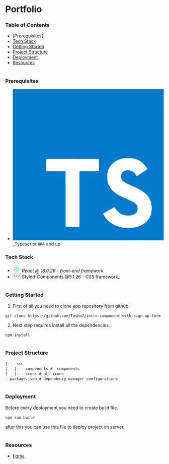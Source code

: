 # Portfolio

### Table of Contents

- [Prerequisites]
- [Tech Stack](#Tech-Stack)
- [Getting Started](#Getting-Started)
- [Project Structure](#Project-Structure)
- [Deployment](#Deployment)
- [Resources](#Resources)

#

### Prerequisites

- <img src="public/images/logos/typescript.png" with="25" style="top: 8px"/> \_Typescript @4 and up

### Tech Stack

- <img src="public/images/logos/react.png" width="25" style="top: 8px" /> _React @ 18.0.26 - front-end framework_
- <img src="public/images/logos/styledcomponents.png" width="25" style="top: 8px" /> Styled-Components @5.1.26 - CSS framework\_

#

### Getting Started

1. First of all you need to clone app repository from github:

```
git clone https://github.com/Tusho7/intro-component-with-sign-up-form
```

2. Next step requires install all the dependencies.

```
npm install
```

#

### Project Structure

```
|--- src
|   |--- components #  components
|   |--- icons # all icons
- package.json # dependency manager configurations
```

#

### Deployment

Before every deployment you need to create build file.

```
npm run build
```

after this you can use this file to deploy project on server.

#

### Resources

- [figma](https://www.figma.com/file/zpZb32QRHlO7iXDLikmQdz/intro-component-with-sign-up-form?node-id=0%3A1&t=zsiLBfAfaKckpUX6-1).

